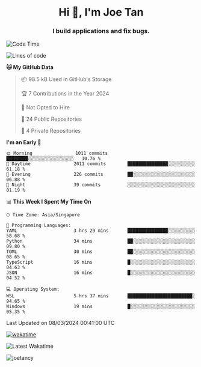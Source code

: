 <h1 align="center">Hi 👋, I'm Joe Tan</h1>
<h3 align="center">I build applications and fix bugs.</h3>

<!--START_SECTION:waka-->
![Code Time](http://img.shields.io/badge/Code%20Time-1%2C319%20hrs%2033%20mins-blue)

![Lines of code](https://img.shields.io/badge/From%20Hello%20World%20I%27ve%20Written-46.5%20million%20lines%20of%20code-blue)

**🐱 My GitHub Data** 

> 📦 98.5 kB Used in GitHub's Storage 
 > 
> 🏆 7 Contributions in the Year 2024
 > 
> 🚫 Not Opted to Hire
 > 
> 📜 24 Public Repositories 
 > 
> 🔑 4 Private Repositories 
 > 
**I'm an Early 🐤** 

```text
🌞 Morning                1011 commits        ████████░░░░░░░░░░░░░░░░░   30.76 % 
🌆 Daytime                2011 commits        ███████████████░░░░░░░░░░   61.18 % 
🌃 Evening                226 commits         ██░░░░░░░░░░░░░░░░░░░░░░░   06.88 % 
🌙 Night                  39 commits          ░░░░░░░░░░░░░░░░░░░░░░░░░   01.19 % 
```


📊 **This Week I Spent My Time On** 

```text
🕑︎ Time Zone: Asia/Singapore

💬 Programming Languages: 
YAML                     3 hrs 29 mins       ███████████████░░░░░░░░░░   58.68 % 
Python                   34 mins             ██░░░░░░░░░░░░░░░░░░░░░░░   09.80 % 
TOML                     30 mins             ██░░░░░░░░░░░░░░░░░░░░░░░   08.65 % 
TypeScript               16 mins             █░░░░░░░░░░░░░░░░░░░░░░░░   04.63 % 
JSON                     16 mins             █░░░░░░░░░░░░░░░░░░░░░░░░   04.52 % 

💻 Operating System: 
WSL                      5 hrs 37 mins       ████████████████████████░   94.65 % 
Windows                  19 mins             █░░░░░░░░░░░░░░░░░░░░░░░░   05.35 % 
```


 Last Updated on 08/03/2024 00:41:00 UTC
<!--END_SECTION:waka-->
[![wakatime](https://wakatime.com/badge/user/e0e3a0f0-6d69-4241-946d-0baaf7b91278.svg)](https://wakatime.com/@e0e3a0f0-6d69-4241-946d-0baaf7b91278)

![Latest Wakatime](https://github.com/joetancy/joetancy/workflows/Latest%20Wakatime/badge.svg)

<p align="left"> <img src="https://komarev.com/ghpvc/?username=joetancy" alt="joetancy" /> </p>

